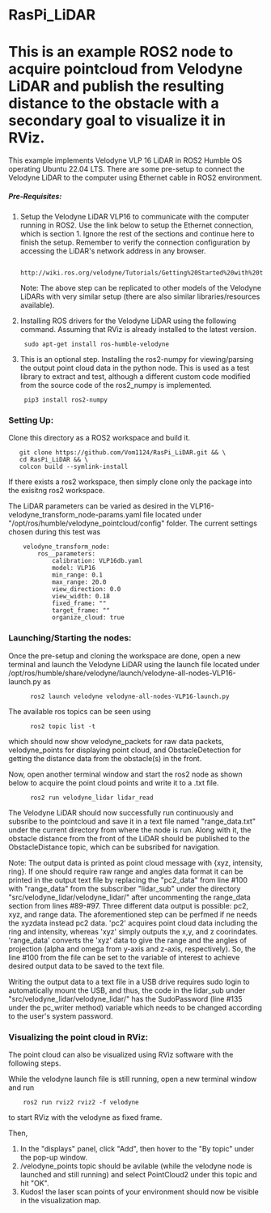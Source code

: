 # RasPi_LiDAR
# This is an example ROS2 node to acquire pointcloud from Velodyne LiDAR and publish the resulting distance to the obstacle with a secondary goal to visualize it in RViz.


This example implements Velodyne VLP 16 LiDAR in  ROS2 Humble OS operating Ubuntu 22.04 LTS.
There are some pre-setup to connect the Velodyne LiDAR to the computer using Ethernet cable in ROS2 environment. 

 ##### Pre-Requisites:

  1) Setup the Velodyne LiDAR VLP16 to communicate with the computer running in ROS2. Use the link below to setup the Ethernet connection, which is section 1. Ignore the rest of the sections and continue here to finish the setup. Remember to verify the connection configuration by accessing the LiDAR's network address in any browser.

          http://wiki.ros.org/velodyne/Tutorials/Getting%20Started%20with%20the%20Velodyne%20VLP16
     Note: The above step can be replicated to other models of the Velodyne LiDARs with very similar setup (there are also similar libraries/resources available). 
  
  2) Installing ROS drivers for the Velodyne LiDAR using the following command. Assuming that RViz is already installed to the latest version.

          sudo apt-get install ros-humble-velodyne

  3) This is an optional step. Installing the ros2-numpy for viewing/parsing the output  point cloud data in the python node. This is used as a test library to extract and test, although a different custom code modified from the source code of the ros2_numpy is implemented. 

          pip3 install ros2-numpy

### Setting Up:  
   Clone this directory as a ROS2 workspace and build it.
     
       git clone https://github.com/Vom1124/RasPi_LiDAR.git && \
       cd RasPi_LiDAR && \
       colcon build --symlink-install

          
If there exists a ros2 workspace, then simply clone only the package into the exisitng ros2 workspace. 

The LiDAR parameters can be varied as desired in the VLP16-velodyne_transform_node-params.yaml file located under "/opt/ros/humble/velodyne_pointcloud/config" folder. The current settings chosen during this test was

        velodyne_transform_node:
            ros__parameters:
                calibration: VLP16db.yaml
                model: VLP16
                min_range: 0.1
                max_range: 20.0
                view_direction: 0.0
                view_width: 0.18
                fixed_frame: ""
                target_frame: ""
                organize_cloud: true


### Launching/Starting the nodes: 

Once the pre-setup and cloning the workspace are done, open a new terminal and launch the Velodyne LiDAR using the launch file located under /opt/ros/humble/share/velodyne/launch/velodyne-all-nodes-VLP16-launch.py as

          ros2 launch velodyne velodyne-all-nodes-VLP16-launch.py

The available ros topics can be seen using

          ros2 topic list -t
which should now show velodyne_packets for raw data packets, velodyne_points for displaying point cloud, and ObstacleDetection for getting the distance data from the obstacle(s) in the front.
          
Now, open another terminal window and start the ros2 node as shown below to acquire the point cloud points and write it to a .txt file. 

          ros2 run velodyne_lidar lidar_read

The Velodyne LiDAR should now successfully run continuously and subsribe to the pointcloud and save it in a text file named "range_data.txt" under the current directory from where the node is run. Along with it, the obstacle distance from the front of the LiDAR should be published to the ObstacleDistance topic, which can be subsribed for navigation.

Note: The output data is printed as point cloud message with {xyz, intensity, ring}. If one should require raw range and angles data format it can be printed in the output text file by replacing the "pc2_data" from line #100 with "range_data" from the subscriber "lidar_sub" under the directory "src/velodyne_lidar/velodyne_lidar/" after uncommenting the range_data section from lines #89-#97. Three different data output is possible: pc2, xyz, and range data. The aforementioned step can be perfmed if ne needs the xyzdata instead pc2 data. 'pc2' acquires point cloud data including the ring and intensity, whereas 'xyz' simply outputs the x,y, and z coorindates. 'range_data' converts the 'xyz' data to give the range and the angles of projection (alpha and omega from y-axis and z-axis, respectively). So, the line #100 from the file can be set to the variable of interest to achieve desired output data to be saved to the text file.

Writing the output data to a text file in a USB drive requires sudo login to automatically mount the USB, and thus, the code in the lidar_sub under "src/velodyne_lidar/velodyne_lidar/" has the SudoPassword (line #135 under the pc_writer method) variable which needs to be changed according to the user's system password. 
   

### Visualizing the point cloud in RViz:

The point cloud can also be visualized using RViz software with the following steps.

While the velodyne launch file is still running, open a new terminal window and run

        ros2 run rviz2 rviz2 -f velodyne

to start RViz with the velodyne as fixed frame.

Then,
  1) In the "displays" panel, click "Add", then hover to the "By topic" under the pop-up window.
  2) /velodyne_points topic should be avilable (while the velodyne node  is launched and still running) and select PointCloud2 under this topic and hit "OK".
  3)  Kudos! the laser scan points of your environment should now be visible in the visualization map.

        






